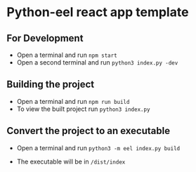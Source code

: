 # Python-eel react app template

## For Development

- Open a terminal and run `npm start`
- Open a second terminal and run `python3 index.py -dev`

## Building the project

- Open a terminal and run `npm run build`
- To view the built project run `python3 index.py`

## Convert the project to an executable

- Open a terminal and run `python3 -m eel index.py build`

- The executable will be in `/dist/index`
